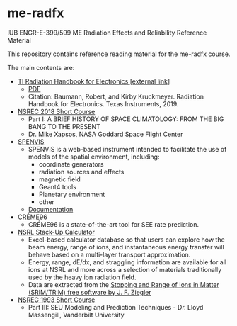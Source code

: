# me-radfx
IUB ENGR-E-399/599 ME Radiation Effects and Reliability Reference Material

This repository contains reference reading material for the me-radfx course.

The main contents are:
* [TI Radiation Handbook for Electronics [external link]
](http://www.ti.com/radbook)
	- [PDF](./radeffects_handbook_TI.pdf)
    - Citation: Baumann, Robert, and Kirby Kruckmeyer. Radiation Handbook for Electronics. Texas Instruments, 2019.
* [NSREC 2018 Short Course](./NSREC_SC_Y2018.pdf)
	- Part I: A BRIEF HISTORY OF SPACE CLIMATOLOGY: FROM THE BIG BANG TO THE PRESENT
	- Dr. Mike Xapsos, NASA Goddard Space Flight Center
* [SPENVIS](https://www.spenvis.oma.be/intro.php)
	- SPENVIS is a web-based instrument intended to facilitate the use of models of the spatial environment, including:
		- coordinate generators
		- radiation sources and effects
		- magnetic field
		- Geant4 tools
		- Planetary environment
		- other
	- [Documentation](https://www.spenvis.oma.be/help/system/toc.html)
* [CRÉME96](https://creme.isde.vanderbilt.edu/)
	- CRÉME96 is a state-of-the-art tool for SEE rate prediction.
* [NSRL Stack-Up Calculator](https://www.bnl.gov/nsrl/stackup/)
	- Excel-based calculator database so that users can explore how the beam energy, range of ions, and instantaneous energy transfer will behave based on a multi-layer transport approximation. 
	- Energy, range, dE/dx, and straggling information are available for all ions at NSRL and more across a selection of materials traditionally used by the heavy ion radiation field. 
	- Data are extracted from the [Stopping and Range of Ions in Matter (SRIM/TRIM) free software by J. F. Ziegler](http://www.srim.org/)
* [NSREC 1993 Short Course](./NSREC_SC_Y1993.pdf)
	- Part III: SEU Modeling and Prediction Techniques	- Dr. Lloyd Massengill, Vanderbilt University